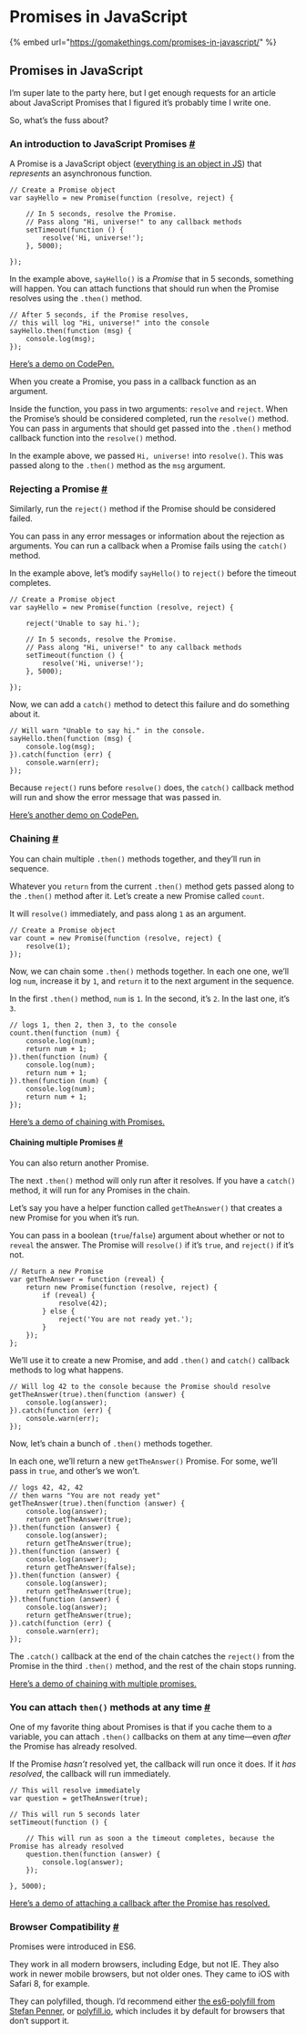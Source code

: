 # Promises in JavaScript

{% embed url="https://gomakethings.com/promises-in-javascript/" %}

## Promises in JavaScript

I’m super late to the party here, but I get enough requests for an article about JavaScript Promises that I figured it’s probably time I write one.

So, what’s the fuss about?

### An introduction to JavaScript Promises [\#](https://gomakethings.com/promises-in-javascript/#an-introduction-to-javascript-promises) <a id="an-introduction-to-javascript-promises"></a>

A Promise is a JavaScript object \([everything is an object in JS](https://gomakethings.com/everything-is-an-object-in-javascript/)\) that _represents_ an asynchronous function.

```text
// Create a Promise object
var sayHello = new Promise(function (resolve, reject) {

	// In 5 seconds, resolve the Promise.
	// Pass along "Hi, universe!" to any callback methods
	setTimeout(function () {
		resolve('Hi, universe!');
	}, 5000);

});
```

In the example above, `sayHello()` is a _Promise_ that in 5 seconds, something will happen. You can attach functions that should run when the Promise resolves using the `.then()` method.

```text
// After 5 seconds, if the Promise resolves,
// this will log "Hi, universe!" into the console
sayHello.then(function (msg) {
	console.log(msg);
});
```

[Here’s a demo on CodePen.](https://codepen.io/cferdinandi/pen/ExYQBdJ)

When you create a Promise, you pass in a callback function as an argument.

Inside the function, you pass in two arguments: `resolve` and `reject`. When the Promise’s should be considered completed, run the `resolve()` method. You can pass in arguments that should get passed into the `.then()` method callback function into the `resolve()` method.

In the example above, we passed `Hi, universe!` into `resolve()`. This was passed along to the `.then()` method as the `msg` argument.

### Rejecting a Promise [\#](https://gomakethings.com/promises-in-javascript/#rejecting-a-promise) <a id="rejecting-a-promise"></a>

Similarly, run the `reject()` method if the Promise should be considered failed.

You can pass in any error messages or information about the rejection as arguments. You can run a callback when a Promise fails using the `catch()` method.

In the example above, let’s modify `sayHello()` to `reject()` before the timeout completes.

```text
// Create a Promise object
var sayHello = new Promise(function (resolve, reject) {

	reject('Unable to say hi.');

	// In 5 seconds, resolve the Promise.
	// Pass along "Hi, universe!" to any callback methods
	setTimeout(function () {
		resolve('Hi, universe!');
	}, 5000);

});
```

Now, we can add a `catch()` method to detect this failure and do something about it.

```text
// Will warn "Unable to say hi." in the console.
sayHello.then(function (msg) {
	console.log(msg);
}).catch(function (err) {
	console.warn(err);
});
```

Because `reject()` runs before `resolve()` does, the `catch()` callback method will run and show the error message that was passed in.

[Here’s another demo on CodePen.](https://codepen.io/cferdinandi/pen/mdbXZQr)

### Chaining [\#](https://gomakethings.com/promises-in-javascript/#chaining) <a id="chaining"></a>

You can chain multiple `.then()` methods together, and they’ll run in sequence.

Whatever you `return` from the current `.then()` method gets passed along to the `.then()` method after it. Let’s create a new Promise called `count`.

It will `resolve()` immediately, and pass along `1` as an argument.

```text
// Create a Promise object
var count = new Promise(function (resolve, reject) {
	resolve(1);
});
```

Now, we can chain some `.then()` methods together. In each one one, we’ll log `num`, increase it by `1`, and `return` it to the next argument in the sequence.

In the first `.then()` method, `num` is `1`. In the second, it’s `2`. In the last one, it’s `3`.

```text
// logs 1, then 2, then 3, to the console
count.then(function (num) {
	console.log(num);
	return num + 1;
}).then(function (num) {
	console.log(num);
	return num + 1;
}).then(function (num) {
	console.log(num);
	return num + 1;
});
```

[Here’s a demo of chaining with Promises.](https://codepen.io/cferdinandi/pen/MWgQMzq)

#### Chaining multiple Promises [\#](https://gomakethings.com/promises-in-javascript/#chaining-multiple-promises) <a id="chaining-multiple-promises"></a>

You can also return another Promise.

The next `.then()` method will only run after it resolves. If you have a `catch()` method, it will run for any Promises in the chain.

Let’s say you have a helper function called `getTheAnswer()` that creates a new Promise for you when it’s run.

You can pass in a boolean \(`true`/`false`\) argument about whether or not to `reveal` the answer. The Promise will `resolve()` if it’s `true`, and `reject()` if it’s not.

```text
// Return a new Promise
var getTheAnswer = function (reveal) {
	return new Promise(function (resolve, reject) {
		if (reveal) {
			resolve(42);
		} else {
			reject('You are not ready yet.');
		}
	});
};
```

We’ll use it to create a new Promise, and add `.then()` and `catch()` callback methods to log what happens.

```text
// Will log 42 to the console because the Promise should resolve
getTheAnswer(true).then(function (answer) {
	console.log(answer);
}).catch(function (err) {
	console.warn(err);
});
```

Now, let’s chain a bunch of `.then()` methods together.

In each one, we’ll return a new `getTheAnswer()` Promise. For some, we’ll pass in `true`, and other’s we won’t.

```text
// logs 42, 42, 42
// then warns "You are not ready yet"
getTheAnswer(true).then(function (answer) {
	console.log(answer);
	return getTheAnswer(true);
}).then(function (answer) {
	console.log(answer);
	return getTheAnswer(true);
}).then(function (answer) {
	console.log(answer);
	return getTheAnswer(false);
}).then(function (answer) {
	console.log(answer);
	return getTheAnswer(true);
}).then(function (answer) {
	console.log(answer);
	return getTheAnswer(true);
}).catch(function (err) {
	console.warn(err);
});
```

The `.catch()` callback at the end of the chain catches the `reject()` from the Promise in the third `.then()` method, and the rest of the chain stops running.

[Here’s a demo of chaining with multiple promises.](https://codepen.io/cferdinandi/pen/rNBJEoP)

### You can attach `then()` methods at any time [\#](https://gomakethings.com/promises-in-javascript/#you-can-attach-then-methods-at-any-time) <a id="you-can-attach-then-methods-at-any-time"></a>

One of my favorite thing about Promises is that if you cache them to a variable, you can attach `.then()` callbacks on them at any time—even _after_ the Promise has already resolved.

If the Promise _hasn’t_ resolved yet, the callback will run once it does. If it _has resolved_, the callback will run immediately.

```text
// This will resolve immediately
var question = getTheAnswer(true);

// This will run 5 seconds later
setTimeout(function () {

	// This will run as soon a the timeout completes, because the Promise has already resolved
	question.then(function (answer) {
		console.log(answer);
	});

}, 5000);
```

[Here’s a demo of attaching a callback after the Promise has resolved.](https://codepen.io/cferdinandi/pen/mdbXZoO)

### Browser Compatibility [\#](https://gomakethings.com/promises-in-javascript/#browser-compatibility) <a id="browser-compatibility"></a>

Promises were introduced in ES6.

They work in all modern browsers, including Edge, but not IE. They also work in newer mobile browsers, but not older ones. They came to iOS with Safari 8, for example.

They can polyfilled, though. I’d recommend either [the es6-polyfill from Stefan Penner](https://github.com/stefanpenner/es6-promise), or [polyfill.io](https://polyfill.io/), which includes it by default for browsers that don’t support it.

